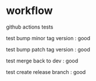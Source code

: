 # workflow
github actions tests

test bump minor tag version : good

test bump patch tag version : good

test merge back to dev : good

test create release branch : good

